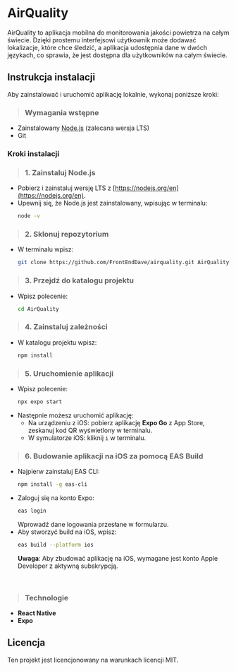 # AirQuality

AirQuality to aplikacja mobilna do monitorowania jakości powietrza na całym świecie. Dzięki prostemu interfejsowi użytkownik może dodawać lokalizacje, które chce śledzić, a aplikacja udostępnia dane w dwóch językach, co sprawia, że jest dostępna dla użytkowników na całym świecie.

## Instrukcja instalacji

Aby zainstalować i uruchomić aplikację lokalnie, wykonaj poniższe kroki:

> ### Wymagania wstępne

- Zainstalowany [Node.js](https://nodejs.org/en) (zalecana wersja LTS)
- Git

### Kroki instalacji

> ### 1. Zainstaluj Node.js
   - Pobierz i zainstaluj wersję LTS z [https://nodejs.org/en](https://nodejs.org/en).
   - Upewnij się, że Node.js jest zainstalowany, wpisując w terminalu:
     ```bash
     node -v
     ```

> ### 2. Sklonuj repozytorium
   - W terminalu wpisz:
     ```bash
     git clone https://github.com/FrontEndDave/airquality.git AirQuality
     ```

> ### 3. Przejdź do katalogu projektu
   - Wpisz polecenie:
     ```bash
     cd AirQuality
     ```

> ### 4. Zainstaluj zależności
   - W katalogu projektu wpisz:
     ```bash
     npm install
     ```

> ### 5. Uruchomienie aplikacji
   - Wpisz polecenie:
     ```bash
     npx expo start
     ```
   - Następnie możesz uruchomić aplikację:
     - Na urządzeniu z iOS: pobierz aplikację **Expo Go** z App Store, zeskanuj kod QR wyświetlony w terminalu.
     - W symulatorze iOS: kliknij `i` w terminalu.

> ### 6. Budowanie aplikacji na iOS za pomocą EAS Build
   - Najpierw zainstaluj EAS CLI:
     ```bash
     npm install -g eas-cli
     ```
   - Zaloguj się na konto Expo:
     ```bash
     eas login
     ```
     Wprowadź dane logowania przesłane w formularzu.
   - Aby stworzyć build na iOS, wpisz:
     ```bash
     eas build --platform ios
     ```
     **Uwaga**: Aby zbudować aplikację na iOS, wymagane jest konto Apple Developer z aktywną subskrypcją.

<br />

> ### Technologie

- **React Native**
- **Expo**
  
## Licencja

Ten projekt jest licencjonowany na warunkach licencji MIT.

